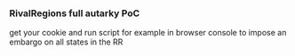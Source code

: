 ### RivalRegions full autarky PoC

get your cookie and run script for example in browser console to impose an embargo on all states in the RR
